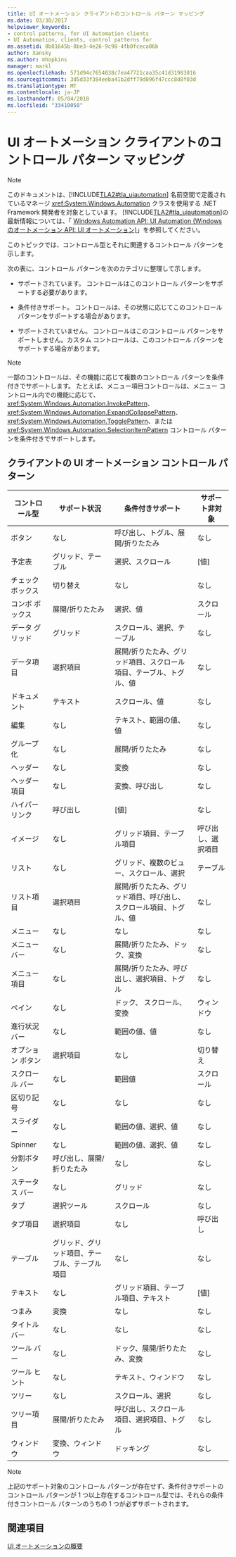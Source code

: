 ```yaml
---
title: UI オートメーション クライアントのコントロール パターン マッピング
ms.date: 03/30/2017
helpviewer_keywords:
- control patterns, for UI Automation clients
- UI Automation, clients, control patterns for
ms.assetid: 8b81645b-8be3-4e26-9c98-4fb0fceca06b
author: Xansky
ms.author: mhopkins
manager: markl
ms.openlocfilehash: 571d94c7654038c7ea47721caa35c41d31983016
ms.sourcegitcommit: 3d5d33f384eeba41b2dff79d096f47ccc8d8f03d
ms.translationtype: MT
ms.contentlocale: ja-JP
ms.lasthandoff: 05/04/2018
ms.locfileid: "33410050"
---
```

# <a name="control-pattern-mapping-for-ui-automation-clients"></a>UI オートメーション クライアントのコントロール パターン マッピング
> [!NOTE]
>  このドキュメントは、[!INCLUDE[TLA2#tla_uiautomation](../../../includes/tla2sharptla-uiautomation-md.md)] 名前空間で定義されているマネージ <xref:System.Windows.Automation> クラスを使用する .NET Framework 開発者を対象としています。 [!INCLUDE[TLA2#tla_uiautomation](../../../includes/tla2sharptla-uiautomation-md.md)]の最新情報については、「 [Windows Automation API: UI Automation (Windows のオートメーション API: UI オートメーション)](http://go.microsoft.com/fwlink/?LinkID=156746)」を参照してください。  
  
 このトピックでは、コントロール型とそれに関連するコントロール パターンを示します。  
  
 次の表に、コントロール パターンを次のカテゴリに整理して示します。  
  
-   サポートされています。 コントロールはこのコントロール パターンをサポートする必要があります。  
  
-   条件付きサポート。 コントロールは、その状態に応じてこのコントロール パターンをサポートする場合があります。  
  
-   サポートされていません。 コントロールはこのコントロール パターンをサポートしません。カスタム コントロールは、このコントロール パターンをサポートする場合があります。  
  
> [!NOTE]
>  一部のコントロールは、その機能に応じて複数のコントロール パターンを条件付きでサポートします。 たとえば、メニュー項目コントロールは、メニュー コントロール内での機能に応じて、 <xref:System.Windows.Automation.InvokePattern>、 <xref:System.Windows.Automation.ExpandCollapsePattern>、 <xref:System.Windows.Automation.TogglePattern>、または <xref:System.Windows.Automation.SelectionItemPattern> コントロール パターンを条件付きでサポートします。  
  
<a name="control_mapping_clients"></a>   
## <a name="ui-automation-control-patterns-for-clients"></a>クライアントの UI オートメーション コントロール パターン  
  
|コントロール型|サポート状況|条件付きサポート|サポート非対象|  
|------------------|---------------|-------------------------|-------------------|  
|ボタン|なし|呼び出し、トグル、展開/折りたたみ|なし|  
|予定表|グリッド、テーブル|選択、スクロール|[値]|  
|チェック ボックス|切り替え|なし|なし|  
|コンボ ボックス|展開/折りたたみ|選択、値|スクロール|  
|データ グリッド|グリッド|スクロール、選択、テーブル|なし|  
|データ項目|選択項目|展開/折りたたみ、グリッド項目、スクロール項目、テーブル、トグル、値|なし|  
|ドキュメント|テキスト|スクロール、値|なし|  
|編集|なし|テキスト、範囲の値、値|なし|  
|グループ化|なし|展開/折りたたみ|なし|  
|ヘッダー|なし|変換|なし|  
|ヘッダー項目|なし|変換、呼び出し|なし|  
|ハイパーリンク|呼び出し|[値]|なし|  
|イメージ|なし|グリッド項目、テーブル項目|呼び出し、選択項目|  
|リスト|なし|グリッド、複数のビュー、スクロール、選択|テーブル|  
|リスト項目|選択項目|展開/折りたたみ、グリッド項目、呼び出し、スクロール項目、トグル、値|なし|  
|メニュー|なし|なし|なし|  
|メニュー バー|なし|展開/折りたたみ、ドック、変換|なし|  
|メニュー項目|なし|展開/折りたたみ、呼び出し、選択項目、トグル|なし|  
|ペイン|なし|ドック、 スクロール、変換|ウィンドウ|  
|進行状況バー|なし|範囲の値、値|なし|  
|オプション ボタン|選択項目|なし|切り替え|  
|スクロール バー|なし|範囲値|スクロール|  
|区切り記号|なし|なし|なし|  
|スライダー|なし|範囲の値、選択、値|なし|  
|Spinner|なし|範囲の値、選択、値|なし|  
|分割ボタン|呼び出し、展開/折りたたみ|なし|なし|  
|ステータス バー|なし|グリッド|なし|  
|タブ|選択ツール|スクロール|なし|  
|タブ項目|選択項目|なし|呼び出し|  
|テーブル|グリッド、グリッド項目、テーブル、テーブル項目|なし|なし|  
|テキスト|なし|グリッド項目、テーブル項目、テキスト|[値]|  
|つまみ|変換|なし|なし|  
|タイトル バー|なし|なし|なし|  
|ツール バー|なし|ドック、展開/折りたたみ、変換|なし|  
|ツール ヒント|なし|テキスト、ウィンドウ|なし|  
|ツリー|なし|スクロール、選択|なし|  
|ツリー項目|展開/折りたたみ|呼び出し、スクロール項目、選択項目、トグル|なし|  
|ウィンドウ|変換、ウィンドウ|ドッキング|なし|  
  
> [!NOTE]
>  上記のサポート対象のコントロール パターンが存在せず、条件付きサポートのコントロール パターンが 1 つ以上存在するコントロール型では、それらの条件付きコントロール パターンのうちの 1 つが必ずサポートされます。  
  
## <a name="see-also"></a>関連項目  
 [UI オートメーションの概要](../../../docs/framework/ui-automation/ui-automation-overview.md)
